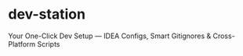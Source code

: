 # dev-station
Your One-Click Dev Setup — IDEA Configs, Smart Gitignores &amp; Cross-Platform Scripts
